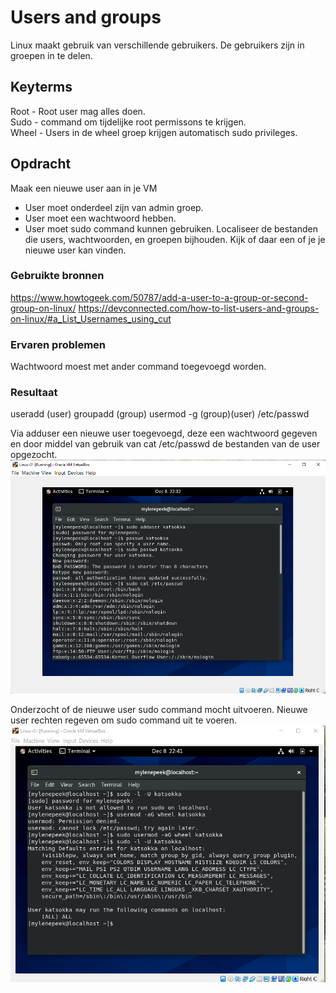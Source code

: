 # Users and groups
Linux maakt gebruik van verschillende gebruikers. De gebruikers zijn in groepen in te delen. 

## Keyterms
Root - Root user mag alles doen.  <br/>
Sudo - command om tijdelijke root permissons te krijgen. <br/>
Wheel - Users in de wheel groep krijgen automatisch sudo privileges. 

## Opdracht
Maak een nieuwe user aan in je VM
- User moet onderdeel zijn van admin groep.
- User moet een wachtwoord hebben.
- User moet sudo command kunnen gebruiken. 
Localiseer de bestanden die users, wachtwoorden, en groepen bijhouden. Kijk of daar een of je je nieuwe user kan vinden. 

### Gebruikte bronnen
https://www.howtogeek.com/50787/add-a-user-to-a-group-or-second-group-on-linux/
https://devconnected.com/how-to-list-users-and-groups-on-linux/#a_List_Usernames_using_cut

### Ervaren problemen
Wachtwoord moest met ander command toegevoegd worden. 

### Resultaat
useradd (user)
groupadd (group)
usermod -g (group)(user)
/etc/passwd 

Via adduser een nieuwe user toegevoegd, deze een wachtwoord gegeven en door middel van gebruik van cat /etc/passwd de bestanden van de user opgezocht.
![add-user](../00_includes/add-user.png)

Onderzocht of de nieuwe user sudo command mocht uitvoeren. Nieuwe user rechten regeven om sudo command uit te voeren. 
![sudo-user](../00_includes/sudo-user.png)